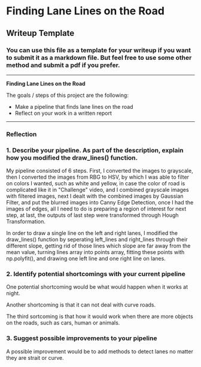 # **Finding Lane Lines on the Road** 

## Writeup Template

### You can use this file as a template for your writeup if you want to submit it as a markdown file. But feel free to use some other method and submit a pdf if you prefer.

---

**Finding Lane Lines on the Road**

The goals / steps of this project are the following:
* Make a pipeline that finds lane lines on the road
* Reflect on your work in a written report


[//]: # (Image References)

[image1]: ./examples/grayscale.jpg "Grayscale"

---

### Reflection

### 1. Describe your pipeline. As part of the description, explain how you modified the draw_lines() function.

My pipeline consisted of 6 steps. First, I converted the images to grayscale, then I converted the images from RBG to HSV, by which I was able to filter on colors I wanted, such as white and yellow, in case the color of road is complicated like it in "Challenge" video, and I combined grayscale images with filtered images, next I dealt with the combined images by Gaussian Filter, and put the blurred images into Canny Edge Detection, once I had the images of edges, all I need to do is preparing a region of interest for next step, at last, the outputs of last step were transformed through Hough Transformation.

In order to draw a single line on the left and right lanes, I modified the draw_lines() function by seperating left_lines and right_lines through their different slope, getting rid of those lines which slope are far away from the mean value, turning lines array into points array, fitting these points with np.polyfit(), and drawing one left line and one right line on lanes.


### 2. Identify potential shortcomings with your current pipeline


One potential shortcoming would be what would happen when it works at night.

Another shortcoming is that it can not deal with curve roads.

The third sortcoming is that how it would work when there are more objects on the roads, such as cars, human or animals.


### 3. Suggest possible improvements to your pipeline

A possible improvement would be to add methods to detect lanes no matter they are strait or curve.
